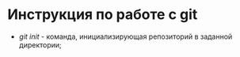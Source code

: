 # Инструкция по работе с git

* *git init* - команда, инициализирующая репозиторий в заданной директории;